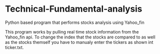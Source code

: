 # Technical-Fundamental-analysis
Python based program that performs stocks analysis using Yahoo_fin

This program works by pulling real time stock information from the Yahoo_fin api.
To change the index that the stocks are compared to as well as the stocks themself you have to manualy enter the tickers as shown int ticker.txt.
